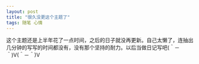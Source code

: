 ```yaml
---
layout: post
title: "很久没更这个主题了"
tags: 随笔 心情
---
```


这个主题还是上半年花了一点时间，之后的日子就没再更新。自己太懒了，连抽出几分钟的写写的时间都没有，没有那个坚持的耐力。以后当做日记写吧(＾－＾)V(＾－＾)V